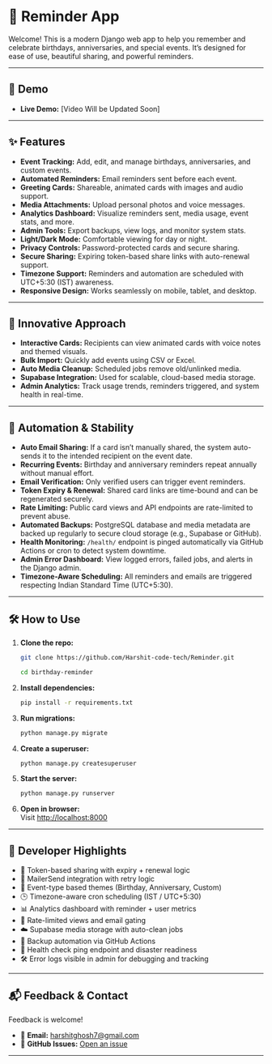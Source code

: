 # 🎉 Reminder App

Welcome! This is a modern Django web app to help you remember and celebrate birthdays, anniversaries, and special events. It’s designed for ease of use, beautiful sharing, and powerful reminders.

---

## 🚀 Demo

- **Live Demo:** [Video Will be Updated Soon]

---

## ✨ Features

- **Event Tracking:** Add, edit, and manage birthdays, anniversaries, and custom events.
- **Automated Reminders:** Email reminders sent before each event.
- **Greeting Cards:** Shareable, animated cards with images and audio support.
- **Media Attachments:** Upload personal photos and voice messages.
- **Analytics Dashboard:** Visualize reminders sent, media usage, event stats, and more.
- **Admin Tools:** Export backups, view logs, and monitor system stats.
- **Light/Dark Mode:** Comfortable viewing for day or night.
- **Privacy Controls:** Password-protected cards and secure sharing.
- **Secure Sharing:** Expiring token-based share links with auto-renewal support.
- **Timezone Support:** Reminders and automation are scheduled with UTC+5:30 (IST) awareness.
- **Responsive Design:** Works seamlessly on mobile, tablet, and desktop.

---

## 🧠 Innovative Approach

- **Interactive Cards:** Recipients can view animated cards with voice notes and themed visuals.
- **Bulk Import:** Quickly add events using CSV or Excel.
- **Auto Media Cleanup:** Scheduled jobs remove old/unlinked media.
- **Supabase Integration:** Used for scalable, cloud-based media storage.
- **Admin Analytics:** Track usage trends, reminders triggered, and system health in real-time.

---

## 🔁 Automation & Stability

- **Auto Email Sharing:** If a card isn’t manually shared, the system auto-sends it to the intended recipient on the event date.
- **Recurring Events:** Birthday and anniversary reminders repeat annually without manual effort.
- **Email Verification:** Only verified users can trigger event reminders.
- **Token Expiry & Renewal:** Shared card links are time-bound and can be regenerated securely.
- **Rate Limiting:** Public card views and API endpoints are rate-limited to prevent abuse.
- **Automated Backups:** PostgreSQL database and media metadata are backed up regularly to secure cloud storage (e.g., Supabase or GitHub).
- **Health Monitoring:** `/health/` endpoint is pinged automatically via GitHub Actions or cron to detect system downtime.
- **Admin Error Dashboard:** View logged errors, failed jobs, and alerts in the Django admin.
- **Timezone-Aware Scheduling:** All reminders and emails are triggered respecting Indian Standard Time (UTC+5:30).

---

## 🛠️ How to Use

1. **Clone the repo:**
    ```sh
    git clone https://github.com/Harshit-code-tech/Reminder.git
    
    cd birthday-reminder
    ```

2. **Install dependencies:**
    ```sh
    pip install -r requirements.txt
    ```

3. **Run migrations:**
    ```sh
    python manage.py migrate
    ```

4. **Create a superuser:**
    ```sh
    python manage.py createsuperuser
    ```

5. **Start the server:**
    ```sh
    python manage.py runserver
    ```

6. **Open in browser:**  
   Visit [http://localhost:8000](http://localhost:8000)

---

## 🧪 Developer Highlights

- 🧾 Token-based sharing with expiry + renewal logic  
- 📩 MailerSend integration with retry logic  
- 🧠 Event-type based themes (Birthday, Anniversary, Custom)  
- 🕒 Timezone-aware cron scheduling (IST / UTC+5:30)  
- 📊 Analytics dashboard with reminder + user metrics  
- 🔐 Rate-limited views and email gating  
- ☁️ Supabase media storage with auto-clean jobs  
- 💾 Backup automation via GitHub Actions  
- 🛟 Health check ping endpoint and disaster readiness  
- 🛠️ Error logs visible in admin for debugging and tracking  

---

## 📬 Feedback & Contact

Feedback is welcome!  
- 📧 **Email:** [harshitghosh7@gmail.com](mailto:harshitghosh7@gmail.com)  
- 🐛 **GitHub Issues:** [Open an issue](https://github.com/Harshit-code-tech/birthday-reminder/issues)

---
